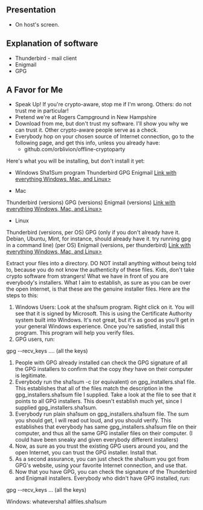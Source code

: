 ## Presentation

* On host's screen.

## Explanation of software

* Thunderbird - mail client
* Enigmail
* GPG

## A Favor for Me

* Speak Up! If you're crypto-aware, stop me if I'm wrong. Others: do not trust me in particular!
* Pretend we're at Rogers Campground in New Hampshire
* Download from me, but don't trust my software. I'll show you why we can trust it. Other crypto-aware people serve as a check.
* Everybody hop on your chosen source of Internet connection, go to the following page, and get this info, unless you already have:
  * github.com/orblivion/offline-cryptoparty

Here's what you will be installing, but don't install it yet:

* Windows
Sha1Sum program
Thunderbird
GPG
Enigmail
<a href="blah.zip">Link with everything Windows, Mac, and Linux></a>

* Mac

Thunderbird (versions)
GPG (versions)
Enigmail (versions)
<a href="blah.zip">Link with everything Windows, Mac, and Linux></a>

* Linux

Thunderbird (versions, per OS)
GPG (only if you don't already have it. Debian, Ubuntu, Mint, for instance, should already have it. try running gpg in a command line) (per OS)
Enigmail (versions, per thunderbird)
<a href="blah.tar.bz">Link with everything Windows, Mac, and Linux></a>

Extract your files into a directory. DO NOT install anything without being told to, because you do not know the authenticity of these files. Kids, don't take crypto software from strangers! What we have in front of you are everybody's installers. What I aim to establish, as sure as you can be over the open Internet, is that these are the genuine installer files. Here are the steps to this:

1) Windows Users: Look at the sha1sum program. Right click on it. You will see that it is signed by Microsoft. This is using the Certificate Authority system built into Windows. It's not great, but it's as good as you'll get in your general Windows experience. Once you're satisfied, install this program. This program will help you verify files.
2) GPG users, run:

gpg --recv_keys .... (all the keys)

1) People with GPG already installed can check the GPG signature of all the GPG installers to confirm that the copy *they* have on their computer is legitimate.
2) Everybody run the sha1sum -c (or equivalent) on gpg_installers.sha1 file. This establishes that all of the files match the description in the gpg_installers.sha1sum file I supplied. Take a look at the file to see that it points to all GPG installers. This doesn't establish much yet, since I supplied gpg_installers.sha1sum.
3) Everybody run plain sha1sum on gpg_installers.sha1sum file. The sum you should get, I will read out loud, and you should verify. This establishes that everybody has same gpg_installers.sha1sum file on their computer, and thus all the same GPG installer files on their computer. (I could have been sneaky and given everybody different installers)
4) Now, as sure as you trust the existing GPG users around you, and the open Internet, you can trust the GPG installer. Install that.
5) As a second assurance, you can just check the sha1sum you got from GPG's website, using your favorite Internet connection, and use that.
6) Now that you have GPG, you can check the signature of the Thunderbird and Enigmail installers. Everybody who didn't have GPG installed, run:

gpg --recv_keys ... (all the keys)

Windows:
whateversha1 allfiles.sha1sum


